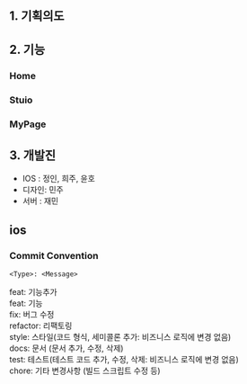 ## 1. 기획의도 
## 2. 기능

### Home

### Stuio

### MyPage

## 3. 개발진
- IOS : 정인, 희주, 윤호
- 디자인: 민주
- 서버 : 재민  

## ios
### Commit Convention
`<Type>: <Message>`

feat: 기능추가  
feat: 기능  
fix: 버그 수정  
refactor: 리팩토링  
style: 스타일(코드 형식, 세미콜론 추가: 비즈니스 로직에 변경 없음)  
docs: 문서 (문서 추가, 수정, 삭제)  
test: 테스트(테스트 코드 추가, 수정, 삭제: 비즈니스 로직에 변경 없음)  
chore: 기타 변경사항 (빌드 스크립트 수정 등)  